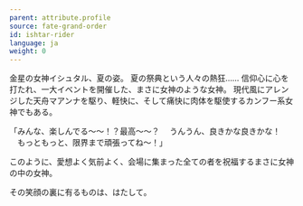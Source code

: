 ```yaml
---
parent: attribute.profile
source: fate-grand-order
id: ishtar-rider
language: ja
weight: 0
---
```


金星の女神イシュタル、夏の姿。
夏の祭典という人々の熱狂……
信仰心に心を打たれ、一大イベントを開催した、まさに女神のような女神。
現代風にアレンジした天舟マアンナを駆り、軽快に、そして痛快に肉体を駆使するカンフー系女神でもある。

「みんな、楽しんでる～～！？最高～～？
　うんうん、良きかな良きかな！
　もっともっと、限界まで頑張ってね～！」

このように、愛想よく気前よく、会場に集まった全ての者を祝福するまさに女神の中の女神。

その笑顔の裏に有るものは、はたして。
